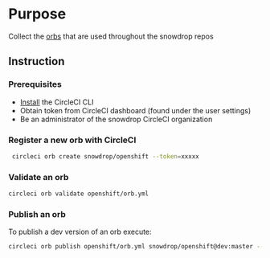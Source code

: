 # Purpose 

Collect the [orbs](https://github.com/CircleCI-Public/circleci-orbs#what-are-orbs) that are used throughout the snowdrop repos

## Instruction

### Prerequisites

- [Install](https://github.com/CircleCI-Public/circleci-cli/blob/master/README.md) the CircleCI CLI
- Obtain token from CircleCI dashboard (found under the user settings)
- Be an administrator of the snowdrop CircleCI organization

### Register a new orb with CircleCI

```bash
 circleci orb create snowdrop/openshift --token=xxxxx
```

###  Validate an orb

```bash
circleci orb validate openshift/orb.yml
```

### Publish an orb

To publish a dev version of an orb execute:

```bash
circleci orb publish openshift/orb.yml snowdrop/openshift@dev:master --token=xxxxx
```
